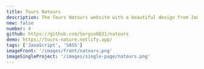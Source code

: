 ```yaml
---
title: Tours Natours
description: The Tours Natours website with a beautiful design from Jonas Scmedtmann. This site includes a nice animations. Fully responsive and mobile-friendly. Navigation menu button action implemented with only SCSS. Website built with JavaScript and SASS.
new: false
number: 4
github: https://github.com/Sergio0831/natours
demo: https://tours-nature.netlify.app/
tags: ['JavaScript', 'SASS']
imageFront: '/images/front/natours.png'
imageSingleProject: '/images/single-page/natours.png'
---
```

